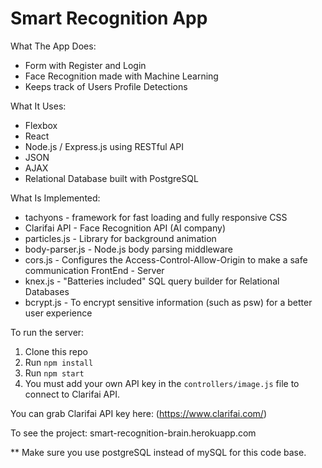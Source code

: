 # Smart Recognition App

What The App Does:
- Form with Register and Login
- Face Recognition made with Machine Learning
- Keeps track of Users Profile Detections

What It Uses:
- Flexbox
- React
- Node.js / Express.js using RESTful API
- JSON
- AJAX
- Relational Database built with PostgreSQL

What Is Implemented:
- tachyons - framework for fast loading and fully responsive CSS
- Clarifai API - Face Recognition API (AI company)
- particles.js - Library for background animation
- body-parser.js - Node.js body parsing middleware
- cors.js - Configures the Access-Control-Allow-Origin to make a safe communication FrontEnd - Server
- knex.js - "Batteries included" SQL query builder for Relational Databases
- bcrypt.js - To encrypt sensitive information (such as psw) for a better user experience

To run the server:

1. Clone this repo
2. Run `npm install`
3. Run `npm start`
4. You must add your own API key in the `controllers/image.js` file to connect to Clarifai API.

You can grab Clarifai API key here: (https://www.clarifai.com/)

To see the project: smart-recognition-brain.herokuapp.com

** Make sure you use postgreSQL instead of mySQL for this code base.
